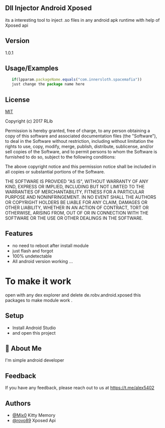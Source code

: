 ## Dll Injector Android Xposed

its a interesting tool to inject .so files in any android apk runtime with help of Xposed api 


## Version
1.0.1
## Usage/Examples

```javascript
   if(lpparam.packageName.equals("com.innersloth.spacemafia")) 
   just change the package name here
```

## License

[MIT](https://choosealicense.com/licenses/mit/)

Copyright (c) 2017 RLib

Permission is hereby granted, free of charge, to any person obtaining a copy
of this software and associated documentation files (the "Software"), to deal
in the Software without restriction, including without limitation the rights
to use, copy, modify, merge, publish, distribute, sublicense, and/or sell
copies of the Software, and to permit persons to whom the Software is
furnished to do so, subject to the following conditions:

The above copyright notice and this permission notice shall be included in all
copies or substantial portions of the Software.

THE SOFTWARE IS PROVIDED "AS IS", WITHOUT WARRANTY OF ANY KIND, EXPRESS OR
IMPLIED, INCLUDING BUT NOT LIMITED TO THE WARRANTIES OF MERCHANTABILITY,
FITNESS FOR A PARTICULAR PURPOSE AND NONINFRINGEMENT. IN NO EVENT SHALL THE
AUTHORS OR COPYRIGHT HOLDERS BE LIABLE FOR ANY CLAIM, DAMAGES OR OTHER
LIABILITY, WHETHER IN AN ACTION OF CONTRACT, TORT OR OTHERWISE, ARISING FROM,
OUT OF OR IN CONNECTION WITH THE SOFTWARE OR THE USE OR OTHER DEALINGS IN THE
SOFTWARE.


## Features

- no need to reboot after install module
- just flash and forgot
- 100% undetectable
- All android version working ...


# To make it work
 

 open with any dex explorer
 and delete de.robv.android.xposed this packages
 to make module work .


## Setup

- Install Android Studio 
- and open this project
## 🚀 About Me
I'm simple android developer 


## Feedback

If you have any feedback, please reach out to us at https://t.me/alex5402


## Authors

- [@Mjx0](https://github.com/MJx0) Kitty Memory
- [@rovo89](https://github.com/rovo89) Xposed Api

